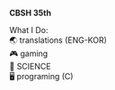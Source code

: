 **CBSH 35th**

What I Do:  
🌏  translations (ENG-KOR)  
🎮  gaming  
🧪 SCIENCE  
🖥️ programing (C)  

<!---
Juicyburger1250/Juicyburger1250 is a ✨ special ✨ repository because its `README.md` (this file) appears on your GitHub profile.
You can click the Preview link to take a look at your changes.
--->
